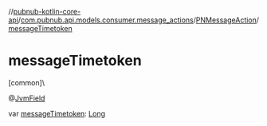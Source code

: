 //[pubnub-kotlin-core-api](../../../index.md)/[com.pubnub.api.models.consumer.message_actions](../index.md)/[PNMessageAction](index.md)/[messageTimetoken](message-timetoken.md)

# messageTimetoken

[common]\

@[JvmField](https://kotlinlang.org/api/latest/jvm/stdlib/kotlin-stdlib/kotlin.jvm/-jvm-field/index.html)

var [messageTimetoken](message-timetoken.md): [Long](https://kotlinlang.org/api/latest/jvm/stdlib/kotlin-stdlib/kotlin/-long/index.html)
